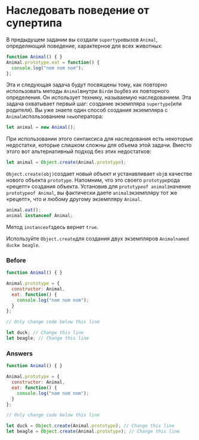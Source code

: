 # Наследовать поведение от супертипа
В предыдущем задании вы создали `supertype`вызов `Animal`, определяющий поведение, характерное для всех животных:
```javascript
function Animal() { }
Animal.prototype.eat = function() {
  console.log("nom nom nom");
};
```
Эта и следующая задача будут посвящены тому, как повторно использовать методы `Animal`внутри `Bird`и `Dog`без их повторного определения. Он использует технику, называемую наследованием. Эта задача охватывает первый шаг: создание экземпляра `supertype`(или родителя). Вы уже знаете один способ создания экземпляра с `Animal`использованием `new`оператора:
```javascript
let animal = new Animal();
```
При использовании этого синтаксиса для наследования есть некоторые недостатки, которые слишком сложны для объема этой задачи. Вместо этого вот альтернативный подход без этих недостатков:
```javascript
let animal = Object.create(Animal.prototype);
```
`Object.create(obj)`создает новый объект и устанавливает `obj`в качестве нового объекта `prototype`. Напомним, что это своего `prototype`рода «рецепт» создания объекта. Установив для `prototypeof animal`значение `prototypeof Animal`, вы фактически даете `animal`экземпляру тот же «рецепт», что и любому другому экземпляру `Animal`.
```javascript
animal.eat();
animal instanceof Animal;
```
Метод `instanceof`здесь вернет `true`.

Используйте `Object.create`для создания двух экземпляров `Animalnamed duckи beagle`.
### Before
```javascript
function Animal() { }

Animal.prototype = {
  constructor: Animal,
  eat: function() {
    console.log("nom nom nom");
  }
};

// Only change code below this line

let duck; // Change this line
let beagle; // Change this line
```
### Answers
```javascript
function Animal() { }

Animal.prototype = {
  constructor: Animal,
  eat: function() {
    console.log("nom nom nom");
  }
};

// Only change code below this line

let duck = Object.create(Animal.prototype); // Change this line
let beagle = Object.create(Animal.prototype); // Change this line
```

